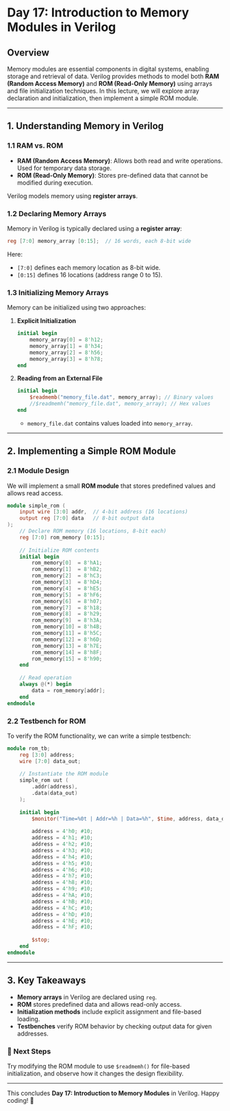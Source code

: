 # Day 17: Introduction to Memory Modules in Verilog

## Overview
Memory modules are essential components in digital systems, enabling storage and retrieval of data. Verilog provides methods to model both **RAM (Random Access Memory)** and **ROM (Read-Only Memory)** using arrays and file initialization techniques. In this lecture, we will explore array declaration and initialization, then implement a simple ROM module.

---

## 1. Understanding Memory in Verilog
### 1.1 RAM vs. ROM
- **RAM (Random Access Memory)**: Allows both read and write operations. Used for temporary data storage.
- **ROM (Read-Only Memory)**: Stores pre-defined data that cannot be modified during execution.

Verilog models memory using **register arrays**.

### 1.2 Declaring Memory Arrays
Memory in Verilog is typically declared using a **register array**:
```verilog
reg [7:0] memory_array [0:15];  // 16 words, each 8-bit wide
```
Here:
- `[7:0]` defines each memory location as 8-bit wide.
- `[0:15]` defines 16 locations (address range 0 to 15).

### 1.3 Initializing Memory Arrays
Memory can be initialized using two approaches:
1. **Explicit Initialization**
   ```verilog
   initial begin
       memory_array[0] = 8'h12;
       memory_array[1] = 8'h34;
       memory_array[2] = 8'h56;
       memory_array[3] = 8'h78;
   end
   ```
2. **Reading from an External File**
   ```verilog
   initial begin
       $readmemb("memory_file.dat", memory_array); // Binary values
       //$readmemh("memory_file.dat", memory_array); // Hex values
   end
   ```
   - `memory_file.dat` contains values loaded into `memory_array`.

---

## 2. Implementing a Simple ROM Module
### 2.1 Module Design
We will implement a small **ROM module** that stores predefined values and allows read access.

```verilog
module simple_rom (
    input wire [3:0] addr,  // 4-bit address (16 locations)
    output reg [7:0] data   // 8-bit output data
);
    // Declare ROM memory (16 locations, 8-bit each)
    reg [7:0] rom_memory [0:15];
    
    // Initialize ROM contents
    initial begin
        rom_memory[0]  = 8'hA1;
        rom_memory[1]  = 8'hB2;
        rom_memory[2]  = 8'hC3;
        rom_memory[3]  = 8'hD4;
        rom_memory[4]  = 8'hE5;
        rom_memory[5]  = 8'hF6;
        rom_memory[6]  = 8'h07;
        rom_memory[7]  = 8'h18;
        rom_memory[8]  = 8'h29;
        rom_memory[9]  = 8'h3A;
        rom_memory[10] = 8'h4B;
        rom_memory[11] = 8'h5C;
        rom_memory[12] = 8'h6D;
        rom_memory[13] = 8'h7E;
        rom_memory[14] = 8'h8F;
        rom_memory[15] = 8'h90;
    end
    
    // Read operation
    always @(*) begin
        data = rom_memory[addr];
    end
endmodule
```

### 2.2 Testbench for ROM
To verify the ROM functionality, we can write a simple testbench:

```verilog
module rom_tb;
    reg [3:0] address;
    wire [7:0] data_out;
    
    // Instantiate the ROM module
    simple_rom uut (
        .addr(address),
        .data(data_out)
    );
    
    initial begin
        $monitor("Time=%0t | Addr=%h | Data=%h", $time, address, data_out);
        
        address = 4'h0; #10;
        address = 4'h1; #10;
        address = 4'h2; #10;
        address = 4'h3; #10;
        address = 4'h4; #10;
        address = 4'h5; #10;
        address = 4'h6; #10;
        address = 4'h7; #10;
        address = 4'h8; #10;
        address = 4'h9; #10;
        address = 4'hA; #10;
        address = 4'hB; #10;
        address = 4'hC; #10;
        address = 4'hD; #10;
        address = 4'hE; #10;
        address = 4'hF; #10;
        
        $stop;
    end
endmodule
```

---

## 3. Key Takeaways
- **Memory arrays** in Verilog are declared using `reg`.
- **ROM** stores predefined data and allows read-only access.
- **Initialization methods** include explicit assignment and file-based loading.
- **Testbenches** verify ROM behavior by checking output data for given addresses.

### 🚀 Next Steps
Try modifying the ROM module to use `$readmemh()` for file-based initialization, and observe how it changes the design flexibility.

---

This concludes **Day 17: Introduction to Memory Modules** in Verilog. Happy coding! 🎯

